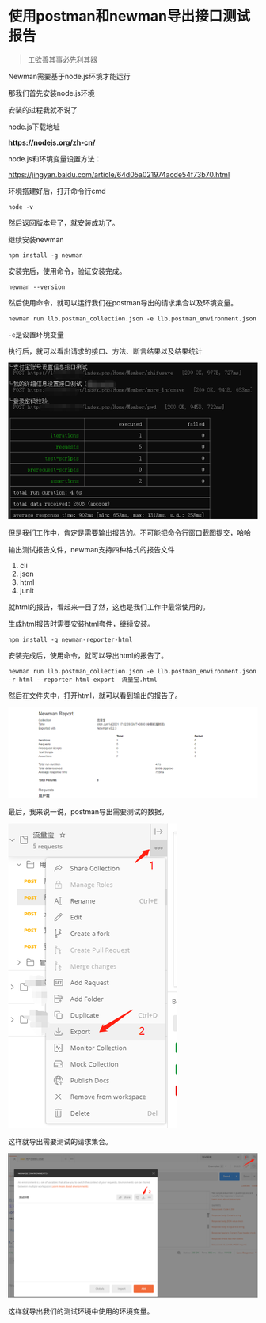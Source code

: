 # 使用postman和newman导出接口测试报告

> 工欲善其事必先利其器

Newman需要基于node.js环境才能运行

那我们首先安装node.js环境

安装的过程我就不说了

node.js下载地址

**https://nodejs.org/zh-cn/**

node.js和环境变量设置方法：

https://jingyan.baidu.com/article/64d05a021974acde54f73b70.html

环境搭建好后，打开命令行cmd

```
node -v
```

然后返回版本号了，就安装成功了。

继续安装newman

```
npm install -g newman
```

安装完后，使用命令，验证安装完成。

```
newman --version
```

然后使用命令，就可以运行我们在postman导出的请求集合以及环境变量。

```
newman run llb.postman_collection.json -e llb.postman_environment.json
```

`-e`是设置环境变量

执行后，就可以看出请求的接口、方法、断言结果以及结果统计

![image-20211225005013958](使用postman和newman导出接口测试报告.assets/image-20211225005013958.png)

但是我们工作中，肯定是需要输出报告的。不可能把命令行窗口截图提交，哈哈

输出测试报告文件，newman支持四种格式的报告文件

1. cli
2. json
3. html
4. junit

就html的报告，看起来一目了然，这也是我们工作中最常使用的。

生成html报告时需要安装html套件，继续安装。

```
npm install -g newman-reporter-html
```

安装完成后，使用命令，就可以导出html的报告了。

```
newman run llb.postman_collection.json -e llb.postman_environment.json   -r html --reporter-html-export  流量宝.html
```

然后在文件夹中，打开html，就可以看到输出的报告了。

![image-20211225005036038](使用postman和newman导出接口测试报告.assets/image-20211225005036038.png)



最后，我来说一说，postman导出需要测试的数据。

![image-20211225005055861](使用postman和newman导出接口测试报告.assets/image-20211225005055861.png)

这样就导出需要测试的请求集合。

![image-20211225005116120](使用postman和newman导出接口测试报告.assets/image-20211225005116120.png)

这样就导出我们的测试环境中使用的环境变量。